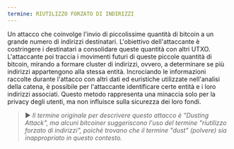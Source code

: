```yaml
---
termine: RIUTILIZZO FORZATO DI INDIRIZZI
---
```


Un attacco che coinvolge l'invio di piccolissime quantità di bitcoin a un grande numero di indirizzi destinatari. L'obiettivo dell'attaccante è costringere i destinatari a consolidare queste quantità con altri UTXO. L'attaccante poi traccia i movimenti futuri di queste piccole quantità di bitcoin, mirando a formare cluster di indirizzi, ovvero, a determinare se più indirizzi appartengono alla stessa entità. Incrociando le informazioni raccolte durante l'attacco con altri dati ed euristiche utilizzate nell'analisi della catena, è possibile per l'attaccante identificare certe entità e i loro indirizzi associati. Questo metodo rappresenta una minaccia solo per la privacy degli utenti, ma non influisce sulla sicurezza dei loro fondi.

> ► *Il termine originale per descrivere questo attacco è "Dusting Attack", ma alcuni bitcoiner suggeriscono l'uso del termine "riutilizzo forzato di indirizzi", poiché trovano che il termine "dust" (polvere) sia inappropriato in questo contesto.*